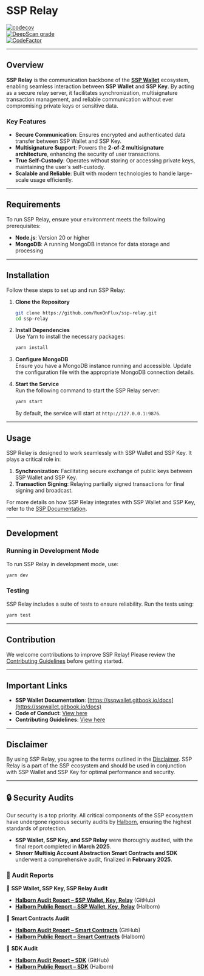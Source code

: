 # SSP Relay  

[![codecov](https://codecov.io/gh/RunOnFlux/ssp-relay/graph/badge.svg?token=75xdbQxCch)](https://codecov.io/gh/RunOnFlux/ssp-relay)  
[![DeepScan grade](https://deepscan.io/api/teams/13348/projects/27694/branches/888993/badge/grade.svg)](https://deepscan.io/dashboard#view=project&tid=13348&pid=27694&bid=888993)  
[![CodeFactor](https://www.codefactor.io/repository/github/runonflux/ssp-relay/badge)](https://www.codefactor.io/repository/github/runonflux/ssp-relay)  

---

## Overview

**SSP Relay** is the communication backbone of the **[SSP Wallet](https://sspwallet.io)** ecosystem, enabling seamless interaction between **SSP Wallet** and **SSP Key**. By acting as a secure relay server, it facilitates synchronization, multisignature transaction management, and reliable communication without ever compromising private keys or sensitive data.

### Key Features
- **Secure Communication**: Ensures encrypted and authenticated data transfer between SSP Wallet and SSP Key.
- **Multisignature Support**: Powers the **2-of-2 multisignature architecture**, enhancing the security of user transactions.
- **True Self-Custody**: Operates without storing or accessing private keys, maintaining the user's self-custody.
- **Scalable and Reliable**: Built with modern technologies to handle large-scale usage efficiently.

---

## Requirements

To run SSP Relay, ensure your environment meets the following prerequisites:
- **Node.js**: Version 20 or higher  
- **MongoDB**: A running MongoDB instance for data storage and processing  

---

## Installation

Follow these steps to set up and run SSP Relay:

1. **Clone the Repository**  
   ```bash
   git clone https://github.com/RunOnFlux/ssp-relay.git
   cd ssp-relay
   ```

2. **Install Dependencies**  
   Use Yarn to install the necessary packages:  
   ```bash
   yarn install
   ```

3. **Configure MongoDB**  
   Ensure you have a MongoDB instance running and accessible. Update the configuration file with the appropriate MongoDB connection details.

4. **Start the Service**  
   Run the following command to start the SSP Relay server:  
   ```bash
   yarn start
   ```

   By default, the service will start at `http://127.0.0.1:9876`.

---

## Usage

SSP Relay is designed to work seamlessly with SSP Wallet and SSP Key. It plays a critical role in:
1. **Synchronization**: Facilitating secure exchange of public keys between SSP Wallet and SSP Key.
2. **Transaction Signing**: Relaying partially signed transactions for final signing and broadcast.

For more details on how SSP Relay integrates with SSP Wallet and SSP Key, refer to the [SSP Documentation](https://sspwallet.gitbook.io/docs).

---

## Development

### Running in Development Mode
To run SSP Relay in development mode, use:  
```bash
yarn dev
```

### Testing
SSP Relay includes a suite of tests to ensure reliability. Run the tests using:  
```bash
yarn test
```

---

## Contribution

We welcome contributions to improve SSP Relay! Please review the [Contributing Guidelines](CONTRIBUTING.md) before getting started.  

---

## Important Links

- **SSP Wallet Documentation**: [https://sspwallet.gitbook.io/docs](https://sspwallet.gitbook.io/docs)  
- **Code of Conduct**: [View here](CODE_OF_CONDUCT.md)  
- **Contributing Guidelines**: [View here](CONTRIBUTING.md)  

---

## Disclaimer

By using SSP Relay, you agree to the terms outlined in the [Disclaimer](DISCLAIMER.md). SSP Relay is a part of the SSP ecosystem and should be used in conjunction with SSP Wallet and SSP Key for optimal performance and security.

---

## 🔒 Security Audits  

Our security is a top priority. All critical components of the SSP ecosystem have undergone rigorous security audits by [Halborn](https://halborn.com/), ensuring the highest standards of protection.  

- **SSP Wallet, SSP Key, and SSP Relay** were thoroughly audited, with the final report completed in **March 2025**.  
- **Shnorr Multisig Account Abstraction Smart Contracts and SDK** underwent a comprehensive audit, finalized in **February 2025**.  

### 📜 Audit Reports  

📄 **SSP Wallet, SSP Key, SSP Relay Audit**  
- **[Halborn Audit Report – SSP Wallet, Key, Relay](https://github.com/RunOnFlux/ssp-relay/blob/master/SSP_Security_Audit_HALBORN_2025.pdf)** (GitHub)  
- **[Halborn Public Report – SSP Wallet, Key, Relay](https://www.halborn.com/audits/influx-technologies/ssp-wallet-relay-and-key)** (Halborn)  

📄 **Smart Contracts Audit**  
- **[Halborn Audit Report – Smart Contracts](https://github.com/RunOnFlux/ssp-relay/blob/master/Account_Abstraction_Schnorr_MultiSig_SmartContracts_SecAudit_HALBORN_2025.pdf)** (GitHub)  
- **[Halborn Public Report – Smart Contracts](https://www.halborn.com/audits/influx-technologies/account-abstraction-schnorr-multisig)** (Halborn)  

📄 **SDK Audit**  
- **[Halborn Audit Report – SDK](https://github.com/RunOnFlux/ssp-relay/blob/master/Account_Abstraction_Schnorr_MultiSig_SDK_SecAudit_HALBORN_2025.pdf)** (GitHub)  
- **[Halborn Public Report – SDK](https://www.halborn.com/audits/influx-technologies/account-abstraction-schnorr-signatures-sdk)** (Halborn)  
